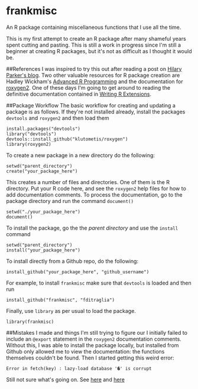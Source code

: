 frankmisc
=========

An R package containing miscellaneous functions that I use all the time.

This is my first attempt to create an R package after many shameful years spent cutting and pasting. This is still a work in progress since I'm still a beginner at creating R packages, but it's not as difficult as I thought it would be. 

##References
I was inspired to try this out after reading a post on [Hilary Parker's blog](http://hilaryparker.com/2014/04/29/writing-an-r-package-from-scratch/). Two other valuable resources for R package creation are Hadley Wickham's [Advanced R Programming]("http://adv-r.had.co.nz/") and the documentation for [roxygen2]("https://github.com/klutometis/roxygen#roxygen2"). One of these days I'm going to get around to reading the definitive documentation contained in [Writing R Extensions]("http://cran.r-project.org/doc/manuals/R-exts.html#Creating-R-packages").

##Package Workflow
The basic workflow for creating and updating a package is as follows. If they're not installed already, install the packages `devtools` and `roxygen2` and then load them
```
install.packages("devtools")
library("devtools")
devtools::install_github("klutometis/roxygen")
library(roxygen2)
```
To create a new package in a new directory do the following:
```
setwd("parent_directory")
create("your_package_here")
```
This creates a number of files and directories. One of them is the R directory. Put your R code here, and see the `roxygen2` help files for how to add documentation comments. To process the documentation, go to the package directory and run the command `document()`
```
setwd("./your_package_here")
document()
```
To install the package, go the the *parent directory* and use the `install` command
```
setwd("parent_directory")
install("your_package_here")
```
To install directly from a Github repo, do the following:
```
install_github("your_package_here", "github_username")
```
For example, to install `frankmisc` make sure that `devtools` is loaded and then run
```
install_github("frankmisc", "fditraglia")
```
Finally, use `library` as per usual to load the package.
```
library(frankmisc)
```

##Mistakes I made and things I'm still trying to figure our
I initially failed to include an `@export` statement in the `roxygen2` documentation comments. Without this, I was able to install the package locally, but installed from Github only allowed me to view the documentation: the functions themselves couldn't be found. Then I started getting this weird error:
```
Error in fetch(key) : lazy-load database '�' is corrupt
```
Still not sure what's going on. See [here]("https://support.rstudio.com/hc/communities/public/questions/200477576-Strange-interaction-between-devtools-and-my-own-package") and [here]("http://stackoverflow.com/questions/18080303/rd-files-with-different-encoding")